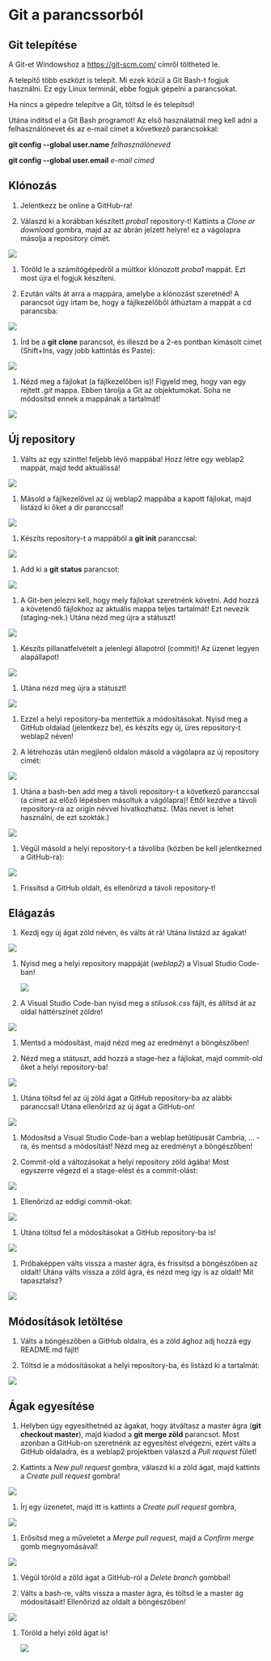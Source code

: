 Git a parancssorból
===================

Git telepítése
--------------

A Git-et Windowshoz a <https://git-scm.com/> címről töltheted le.

A telepítő több eszközt is telepít. Mi ezek közül a Git Bash-t fogjuk használni.
Ez egy Linux terminál, ebbe fogjuk gépelni a parancsokat.

Ha nincs a gépedre telepítve a Git, töltsd le és telepítsd!

Utána indítsd el a Git Bash programot! Az első használatnál meg kell adni a
felhasználónevet és az e-mail címet a következő parancsokkal:

**git config --global user.name** *felhasználóneved*

**git config --global user.email** *e-mail címed*

Klónozás
--------

1.  Jelentkezz be online a GitHub-ra!

2.  Válaszd ki a korábban készített *proba1* repository-t! Kattints a *Clone or
    download* gombra, majd az az ábrán jelzett helyre! ez a vágólapra másolja a
    repository címét.

![](media/f9cc1c4d114a51a1498e36992439e73c.png)

1.  Töröld le a számítógépedről a múltkor klónozott *proba1* mappát. Ezt most
    újra el fogjuk készíteni.

2.  Ezután válts át arra a mappára, amelybe a klónozást szeretnéd! A parancsot
    úgy írtam be, hogy a fájlkezelőből áthúztam a mappát a cd parancsba:

![](media/b769eeaa9c0d8a131803c73330d37e30.png)

1.  Írd be a **git clone** parancsot, és illeszd be a 2-es pontban kimásolt
    címet (Shift+Ins, vagy jobb kattintás és Paste):

![](media/03eebeb2fad2e48737f6c771cc364c5e.png)

1.  Nézd meg a fájlokat (a fájlkezelőben is)! Figyeld meg, hogy van egy rejtett
    *.git* mappa. Ebben tárolja a Git az objektumokat. Soha ne módosítsd ennek a
    mappának a tartalmát!

![](media/bd440700c5becb07f923189c301c2a2c.png)

Új repository
-------------

1.  Válts az egy szinttel feljebb lévő mappába! Hozz létre egy weblap2 mappát,
    majd tedd aktuálissá!

![](media/323ec2a2842f77b6af03ba3cb734ab77.png)

1.  Másold a fájlkezelővel az új weblap2 mappába a kapott fájlokat, majd listázd
    ki őket a dir paranccsal!

![](media/ff38f4e6e954906a59d69c7f8d927e7b.png)

1.  Készíts repository-t a mappából a **git init** paranccsal:

![](media/b601940b32b953b8a9b9a83e00c42002.png)

1.  Add ki a **git status** parancsot:

![](media/98a692208114115c17d2d4f0e758e14a.png)

1.  A Git-ben jelezni kell, hogy mely fájlokat szeretnénk követni. Add hozzá a
    követendő fájlokhoz az aktuális mappa teljes tartalmát! Ezt nevezik
    (staging-nek.) Utána nézd meg újra a státuszt!

![](media/5b89e4edafef5850ee3900333ee0a03a.png)

1.  Készíts pillanatfelvételt a jelenlegi állapotról (commit)! Az üzenet legyen
    alapállapot!

![](media/2919e156660bbb143608dddcbf53e9d6.png)

1.  Utána nézd meg újra a státuszt!

![](media/173c7909b00dee3bc2137a57a1d6bb69.png)

1.  Ezzel a helyi repository-ba mentettük a módosításokat. Nyisd meg a GitHub
    oldalad (jelentkezz be), és készíts egy új, üres repository-t weblap2 néven!

2.  A létrehozás után megjlenő oldalon másold a vágólapra az új repository
    címét:

![](media/ee7a2dffeb3d8346fd1f6307ebc681b8.png)

1.  Utána a bash-ben add meg a távoli repository-t a következő paranccsal (a
    címet az előző lépésben másoltuk a vágólapra)! Ettől kezdve a távoli
    repository-ra az origin névvel hivatkozhatsz. (Más nevet is lehet használni,
    de ezt szokták.)

![](media/ed60ce259c011531a8d94709f9c8055b.png)

1.  Végül másold a helyi repository-t a távoliba (közben be kell jelentkezned a
    GitHub-ra):

![](media/f93cb2185a62403807be57b82a720ea8.png)

1.  Frissítsd a GitHub oldalt, és ellenőrizd a távoli repository-t!

Elágazás
--------

1.  Kezdj egy új ágat zöld néven, és válts át rá! Utána listázd az ágakat!

![](media/223b4a4d8450bfef7bf5d20387b4ec0c.png)

1.  Nyisd meg a helyi repository mappáját (*weblap2*) a Visual Studio Code-ban!  
    

    ![](media/00863a1a4c33f0b9a3d1915cac703777.png)

2.  A Visual Studio Code-ban nyisd meg a *stilusok.css* fájlt, és állítsd át az
    oldal háttérszínét zöldre!

![](media/fe4f8337a148f8314e8541a040d4f4f7.png)

1.  Mentsd a módosítást, majd nézd meg az eredményt a böngészőben!

2.  Nézd meg a státuszt, add hozzá a stage-hez a fájlokat, majd commit-old őket
    a helyi repository-ba!

![](media/db9e3b264e94f49ffba5cb5aeb42f8b9.png)

1.  Utána töltsd fel az új zöld ágat a GitHub repository-ba az alábbi
    paranccsal! Utána ellenőrizd az új ágat a GitHub-on!

![](media/31cb2a9b224b2ccf30967f20b2d9d369.png)

1.  Módosítsd a Visual Studio Code-ban a weblap betűtípusát Cambria, … -ra, és
    mentsd a módosítást! Nézd meg az eredményt a böngészőben!

2.  Commit-old a változásokat a helyi repository zöld ágába! Most egyszerre
    végezd el a stage-elést és a commit-olást:

![](media/ab58b021d04957af68128359ec3a24bf.png)

1.  Ellenőrizd az eddigi commit-okat:

![](media/e340adb3c9d62a283323fe7f2541a62d.png)

1.  Utána töltsd fel a módosításokat a GitHub repository-ba is!

![](media/f87efa6a9a41951461363237be757d0a.png)

1.  Próbaképpen válts vissza a master ágra, és frissítsd a böngészőben az
    oldalt! Utána válts vissza a zöld ágra, és nézd meg így is az oldalt! Mit
    tapasztalsz?

![](media/50b6ce6eebc9c6581417dad0b1d884ce.png)

Módosítások letöltése
---------------------

1.  Válts a böngészőben a GitHub oldalra, és a zöld ághoz adj hozzá egy
    README.md fájlt!

2.  Töltsd le a módosításokat a helyi repository-ba, és listázd ki a tartalmát:

![](media/efe357fc710b18001414feaf4dd0d626.png)

Ágak egyesítése
---------------

1.  Helyben úgy egyesíthetnéd az ágakat, hogy átváltasz a master ágra (**git
    checkout master**), majd kiadod a **git merge zöld** parancsot. Most azonban
    a GitHub-on szeretnénk az egyesítést elvégezni, ezért válts a GitHub
    oldaladra, és a weblap2 projektben válaszd a *Pull request* fület!

2.  Kattints a *New pull request* gombra, válaszd ki a zöld ágat, majd kattints
    a *Create pull request* gombra!

![](media/bd663df9802c883af6c1cfd6eb3b10f6.png)

1.  Írj egy üzenetet, majd itt is kattints a *Create pull request* gombra,

![](media/50229e02d4b04ae4370f5888f0b571d0.png)

1.  Erősítsd meg a műveletet a *Merge pull request*, majd a *Confirm merge* gomb
    megnyomásával!

![](media/9d8aa511766f78c2c631429b80d7e975.png)

1.  Végül töröld a zöld ágat a GitHub-ról a *Delete branch* gombbal!

2.  Válts a bash-re, válts vissza a master ágra, és töltsd le a master ág
    módosításait! Ellenőrizd az oldalt a böngészőben!

![](media/f472dfe36d1ff8b755ead78c3f226cff.png)

1.  Töröld a helyi zöld ágat is!  
    

    ![](media/9f7d8017feb76768553602e180fd753b.png)

